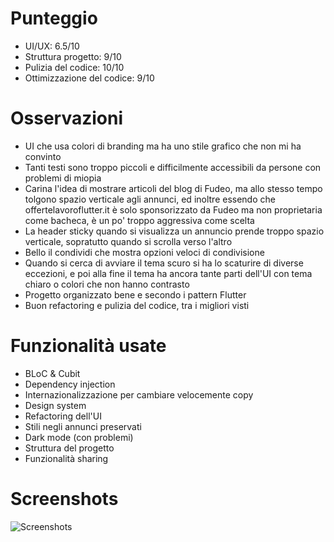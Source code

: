 # Punteggio

-   UI/UX: 6.5/10
-   Struttura progetto: 9/10
-   Pulizia del codice: 10/10
-   Ottimizzazione del codice: 9/10

# Osservazioni

-   UI che usa colori di branding ma ha uno stile grafico che non mi ha convinto
-   Tanti testi sono troppo piccoli e difficilmente accessibili da persone con problemi di miopia
-   Carina l'idea di mostrare articoli del blog di Fudeo, ma allo stesso tempo tolgono spazio verticale agli annunci, ed inoltre essendo che offertelavoroflutter.it è solo sponsorizzato da Fudeo ma non proprietaria come bacheca, è un po' troppo aggressiva come scelta
-   La header sticky quando si visualizza un annuncio prende troppo spazio verticale, sopratutto quando si scrolla verso l'altro
-   Bello il condividi che mostra opzioni veloci di condivisione
-   Quando si cerca di avviare il tema scuro si ha lo scaturire di diverse eccezioni, e poi alla fine il tema ha ancora tante parti dell'UI con tema chiaro o colori che non hanno contrasto
-   Progetto organizzato bene e secondo i pattern Flutter
-   Buon refactoring e pulizia del codice, tra i migliori visti

# Funzionalità usate

-   BLoC & Cubit
-   Dependency injection
-   Internazionalizzazione per cambiare velocemente copy
-   Design system
-   Refactoring dell'UI
-   Stili negli annunci preservati
-   Dark mode (con problemi)
-   Struttura del progetto
-   Funzionalità sharing

# Screenshots

![Screenshots](./screenshot.jpg)
